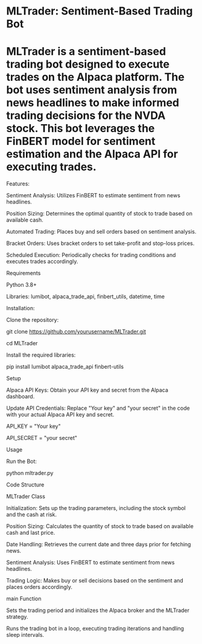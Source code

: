 # MLTrader: Sentiment-Based Trading Bot
# MLTrader is a sentiment-based trading bot designed to execute trades on the Alpaca platform. The bot uses sentiment analysis from news headlines to make informed trading decisions for the NVDA stock. This bot leverages the FinBERT model for sentiment estimation and the Alpaca API for executing trades.

Features:

Sentiment Analysis: Utilizes FinBERT to estimate sentiment from news headlines.

Position Sizing: Determines the optimal quantity of stock to trade based on available cash.

Automated Trading: Places buy and sell orders based on sentiment analysis.

Bracket Orders: Uses bracket orders to set take-profit and stop-loss prices.

Scheduled Execution: Periodically checks for trading conditions and executes trades accordingly.

Requirements

Python 3.8+

Libraries: lumibot, alpaca_trade_api, finbert_utils, datetime, time

Installation:

Clone the repository:


git clone https://github.com/yourusername/MLTrader.git

cd MLTrader

Install the required libraries:


pip install lumibot alpaca_trade_api finbert-utils

Setup

Alpaca API Keys: Obtain your API key and secret from the Alpaca dashboard.

Update API Credentials: Replace "Your key" and "your secret" in the code with your actual Alpaca API key and secret.


API_KEY = "Your key"

API_SECRET = "your secret"

Usage

Run the Bot:

python mltrader.py

Code Structure

MLTrader Class

Initialization: Sets up the trading parameters, including the stock symbol and the cash at risk.

Position Sizing: Calculates the quantity of stock to trade based on available cash and last price.

Date Handling: Retrieves the current date and three days prior for fetching news.

Sentiment Analysis: Uses FinBERT to estimate sentiment from news headlines.

Trading Logic: Makes buy or sell decisions based on the sentiment and places orders accordingly.

main Function

Sets the trading period and initializes the Alpaca broker and the MLTrader strategy.

Runs the trading bot in a loop, executing trading iterations and handling sleep intervals.
